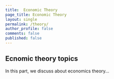 ```yaml
---
title:  Economic Theory
page_title: Economic Theory
layout: single
permalink: /theory/
author_profile: false
comments: false
published: false
---
```


## Ecnomic theory topics

In this part, we discuss about economics theory...